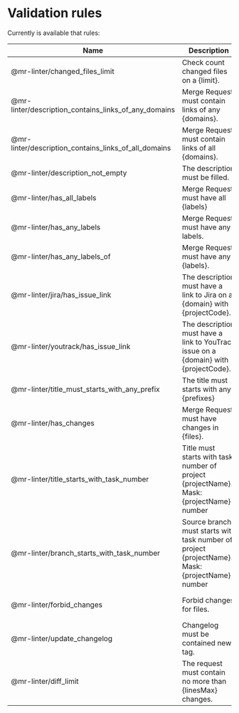 # Validation rules

Currently is available that rules:

| Name | Description | Parameters |
| ------------ | ------------ | ------------ |
| @mr-linter/changed_files_limit | Check count changed files on a {limit}. | `limit` - integer   <br/>  |
| @mr-linter/description_contains_links_of_any_domains | Merge Request must contain links of any {domains}. | `domains` - array  of strings   <br/>  |
| @mr-linter/description_contains_links_of_all_domains | Merge Request must contain links of all {domains}. | `domains` - array  of strings   <br/>  |
| @mr-linter/description_not_empty | The description must be filled. | None  |
| @mr-linter/has_all_labels | Merge Request must have all {labels} | `labels` - array  of strings   <br/>  |
| @mr-linter/has_any_labels | Merge Request must have any labels. | None  |
| @mr-linter/has_any_labels_of | Merge Request must have any {labels}. | `labels` - array  of strings   <br/>  |
| @mr-linter/jira/has_issue_link | The description must have a link to Jira on a {domain} with {projectCode}. | `domain` - string   <br/>  `projectCode` - string   <br/>  |
| @mr-linter/youtrack/has_issue_link | The description must have a link to YouTrack issue on a {domain} with {projectCode}. | `domain` - string   <br/>  `projectCode` - string   <br/>  |
| @mr-linter/title_must_starts_with_any_prefix | The title must starts with any {prefixes} | `prefixes` - array  of strings   <br/>  |
| @mr-linter/has_changes | Merge Request must have changes in {files}. | `changes` - array  of objects   <br/>  |
| @mr-linter/title_starts_with_task_number | Title must starts with task number of project {projectName}. Mask: {projectName}-number | `projectName` - string   <br/>  |
| @mr-linter/branch_starts_with_task_number | Source branch must starts with task number of project {projectName}. Mask: {projectName}-number | `projectName` - string   <br/>  |
| @mr-linter/forbid_changes | Forbid changes for files. | `files` - array  of strings   <br/>  |
| @mr-linter/update_changelog | Changelog must be contained new tag. | `file` - string   <br/>  `tags` - object   <br/>  |
| @mr-linter/diff_limit | The request must contain no more than {linesMax} changes. | `linesMax` - integer   <br/>  |

